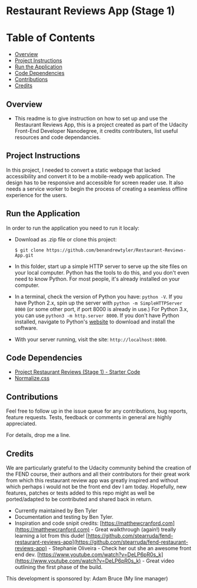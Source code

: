 Restaurant Reviews App (Stage 1)
===============================

# Table of Contents

* [Overview](#overview)
* [Project Instructions](#project-instructions)
* [Run the Application](#run-the-application)
* [Code Dependencies](#code-dependencies)
* [Contributions](#contributions)
* [Credits](#credits)

## Overview

* This readme is to give instruction on how to set up and use the Restaurant Reviews App, this is a project created as part of the Udacity Front-End Developer Nanodegree, it credits contributers, list useful resources and code dependancies.

## Project Instructions

In this project, I needed to convert a static webpage that lacked accessibility and convert it to be a mobile-ready web application. The design has to be responsive and accessible for screen reader use. It also needs a service worker to begin the process of creating a seamless offline experience for the users.

## Run the Application

In order to run the application you need to run it localy:

* Download as .zip file or clone this project:

    ```
    $ git clone https://github.com/benandrewtyler/Restaurant-Reviews-App.git
    ```

* In this folder, start up a simple HTTP server to serve up the site files on your local computer. Python has the tools to do this, and you don't even need to know Python. For most people, it's already installed on your computer. 

* In a terminal, check the version of Python you have: `python -V`. If you have Python 2.x, spin up the server with `python -m SimpleHTTPServer 8000` (or some other port, if port 8000 is already in use.) For Python 3.x, you can use `python3 -m http.server 8000`. If you don't have Python installed, navigate to Python's [website](https://www.python.org/) to download and install the software.

* With your server running, visit the site: `http://localhost:8000`.

## Code Dependencies

* [Project Restaurant Reviews (Stage 1) - Starter Code](https://github.com/udacity/mws-restaurant-stage-1)
* [Normalize.css](https://necolas.github.io/normalize.css/)

## Contributions

Feel free to follow up in the issue queue for any contributions, bug
reports, feature requests.
Tests, feedback or comments in general are highly appreciated.

For details, drop me a line.

## Credits

We are particularly grateful to the Udacity community behind the creation of the FEND course, their authors and all their contributors for their great work from which this restaurant review app was greatly inspired and without which perhaps i would not be the front end dev I am today.
Hopefully, new features, patches or tests added to this repo might as well be ported/adapted to be contributed and shared back in return.


* Currently maintained by Ben Tyler
* Documentation and testing by Ben Tyler.
* Inspiration and code snipit credits:
    [https://matthewcranford.com](https://matthewcranford.com)  - Great walkthrough (again!) treally learning a lot from this dude!
    [https://github.com/stearruda/fend-restaurant-reviews-app](https://github.com/stearruda/fend-restaurant-reviews-app) - Stephanie Oliveira - Check her out she an awesome front end dev.
    [https://www.youtube.com/watch?v=DeLP6pR0s_k](https://www.youtube.com/watch?v=DeLP6pR0s_k) - Great video outlining the first phase of the build.
    
This development is sponsored by:
Adam Bruce (My line manager)